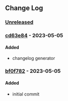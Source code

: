 ## Change Log
### [Unreleased][unreleased]

### [cd63e84] - 2023-05-05
#### Added
- changelog generator

### [bf0f782] - 2023-05-05
#### Added
- initial commit

[unreleased]: https://github.com/digilopment/changelog-generator/compare/3e654a1...HEAD
[cd63e84]: https://github.com/digilopment/changelog-generator/commit/cd63e84
[bf0f782]: https://github.com/digilopment/changelog-generator/commit/bf0f782
